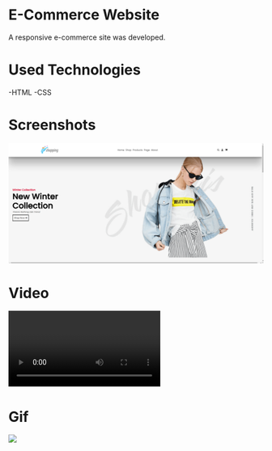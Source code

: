 # E-Commerce Website
A responsive e-commerce site was developed.

# Used Technologies
-HTML
-CSS

# Screenshots

![](images/screen.png)

# Video

![](images/screen%20video.mp4)

# Gif

![](images/Screen.gif)